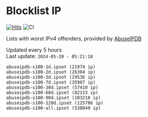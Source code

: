 # Blocklist IP

[![Hits](https://hits.seeyoufarm.com/api/count/incr/badge.svg?url=https%3A%2F%2Fgithub.com%2Fborestad%2Fblocklist-ip%2F&count_bg=%2379C83D&title_bg=%23555555&icon=&icon_color=%23E7E7E7&title=hits&edge_flat=false)](https://hits.seeyoufarm.com)  ![CI](https://img.shields.io/github/workflow/status/borestad/blocklist-ip/CI?style=flat-square)

Lists with worst IPv4 offenders, provided by [AbuseIPDB](https://www.abuseipdb.com/)

<!-- FOOTER-PLACEHOLDER -->
Updated every 5 hours<br>
Last update: `2024-05-20 - 05:21:18`
```
abuseipdb-s100-1d.ipset (21974 ip)
abuseipdb-s100-2d.ipset (26304 ip)
abuseipdb-s100-3d.ipset (29536 ip)
abuseipdb-s100-7d.ipset (35907 ip)
abuseipdb-s100-30d.ipset (57410 ip)
abuseipdb-s100-60d.ipset (82133 ip)
abuseipdb-s100-90d.ipset (103218 ip)
abuseipdb-s100-120d.ipset (125786 ip)
abuseipdb-s100-all.ipset (538049 ip)
```
